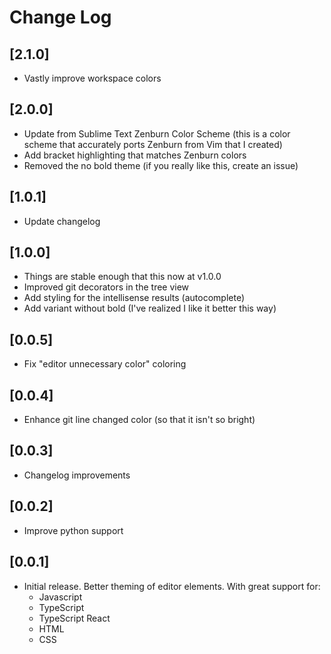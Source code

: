 # Change Log

## [2.1.0]

- Vastly improve workspace colors

## [2.0.0]

- Update from Sublime Text Zenburn Color Scheme (this is a color scheme that accurately ports Zenburn from Vim that I created)
- Add bracket highlighting that matches Zenburn colors
- Removed the no bold theme (if you really like this, create an issue)

## [1.0.1]

- Update changelog

## [1.0.0]

- Things are stable enough that this now at v1.0.0
- Improved git decorators in the tree view
- Add styling for the intellisense results (autocomplete)
- Add variant without bold (I've realized I like it better this way)

## [0.0.5]

- Fix "editor unnecessary color" coloring

## [0.0.4]

- Enhance git line changed color (so that it isn't so bright)

## [0.0.3]

- Changelog improvements

## [0.0.2]

- Improve python support

## [0.0.1]

- Initial release. Better theming of editor elements. With great support for:
  - Javascript
  - TypeScript
  - TypeScript React
  - HTML
  - CSS
